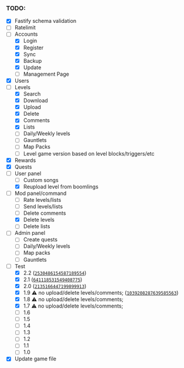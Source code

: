 ### TODO:

- [x] Fastify schema validation
- [ ] Ratelimit
- [ ] Accounts
	- [x] Login
	- [x] Register
	- [x] Sync
	- [x] Backup
    - [x] Update
	- [ ] Management Page
- [x] Users
- [ ] Levels
    - [x] Search
    - [x] Download
    - [x] Upload
    - [x] Delete
    - [x] Comments
    - [x] Lists
    - [ ] Daily/Weekly levels
    - [ ] Gauntlets
    - [ ] Map Packs
    - [ ] Level game version based on level blocks/triggers/etc
- [x] Rewards
- [x] Quests
- [ ] User panel
    - [ ] Custom songs
    - [x] Reupload level from boomlings
- [ ] Mod panel/command
    - [ ] Rate levels/lists
    - [ ] Send levels/lists
    - [ ] Delete comments
    - [x] Delete levels
    - [ ] Delete lists
- [ ] Admin panel
    - [ ] Create quests
    - [ ] Daily/Weekly levels
    - [ ] Map packs
    - [ ] Gauntlets
- [ ] Test
    - [x] 2.2 ([`2530486154587189554`](https://steamdb.info/depot/322171/history/?changeid=M:2530486154587189554))
    - [x] 2.1 ([`641118531549408775`](https://steamdb.info/depot/322171/history/?changeid=M:641118531549408775))
    - [x] 2.0 ([`2135166447199899913`](https://steamdb.info/depot/322171/history/?changeid=M:2135166447199899913))
    - [x] 1.9 :warning: no upload/delete levels/comments; ([`1039208287639585563`](https://steamdb.info/depot/322171/history/?changeid=M:1039208287639585563))
    - [x] 1.8 :warning: no upload/delete levels/comments;
    - [x] 1.7 :warning: no upload/delete levels/comments;
    - [ ] 1.6
    - [ ] 1.5
    - [ ] 1.4
    - [ ] 1.3
    - [ ] 1.2
    - [ ] 1.1
    - [ ] 1.0
- [x] Update game file
